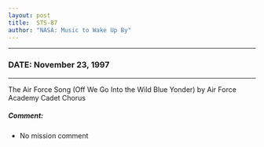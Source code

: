 ```yaml
---
layout: post
title:  STS-87
author: "NASA: Music to Wake Up By"
---
```


----
### DATE: November 23, 1997
----
The Air Force Song (Off We Go Into the Wild Blue Yonder) by Air Force Academy Cadet Chorus

##### Comment:
* No mission comment
